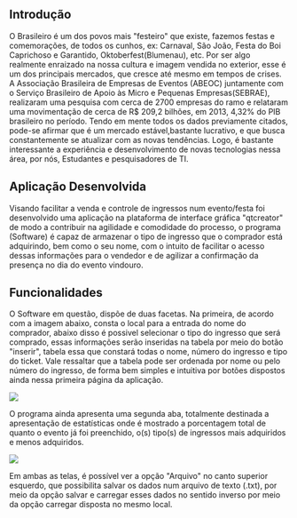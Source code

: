

## Introdução

O Brasileiro é um dos povos mais "festeiro" que existe, fazemos festas e comemorações, de todos os cunhos, ex: Carnaval, São João, Festa do Boi Caprichoso e Garantido, Oktoberfest(Blumenau), etc. Por ser algo realmente enraizado na nossa cultura e imagem vendida no exterior, esse é um dos principais mercados, que cresce até mesmo em tempos de crises. A Associação Brasileira de Empresas de Eventos (ABEOC) juntamente com o Serviço Brasileiro de Apoio às Micro e Pequenas Empresas(SEBRAE), realizaram uma pesquisa com cerca de 2700 empresas do ramo e relataram uma movimentação de cerca de R$ 209,2 bilhões, em 2013, 4,32% do PIB brasileiro no período. Tendo em mente todos os dados previamente citados, pode-se afirmar que é um mercado estável,bastante lucrativo, e que busca constantemente se atualizar com as novas tendências. Logo, é bastante interessante a experiência e desenvolvimento de novas tecnologias nessa área, por nós, Estudantes e pesquisadores de TI. 

## Aplicação Desenvolvida

Visando facilitar a venda e controle de ingressos num evento/festa foi desenvolvido uma aplicação na plataforma de interface gráfica "qtcreator" de modo a contribuir na agilidade e comodidade do processo, o programa (Software) é capaz de armazenar o tipo de ingresso que o comprador está adquirindo, bem como o seu nome, com o intuito de facilitar o acesso dessas informações para o vendedor e de agilizar a confirmação da presença no dia do evento vindouro. 

## Funcionalidades

O Software em questão, dispõe de duas facetas. Na primeira, de acordo com a imagem abaixo, consta o local para a entrada do nome do comprador, abaixo disso é possivel selecionar o tipo do ingresso que será comprado, essas informações serão inseridas na tabela por meio do botão "inserir", tabela essa que constará todas o nome, número do ingresso e tipo do ticket. Vale ressaltar que a tabela pode ser ordenada por nome ou pelo número do ingresso, de forma bem simples e intuitiva por botões dispostos ainda nessa primeira página da aplicação. 

![](figuras/imagem1.jpeg)

O programa ainda apresenta uma segunda aba, totalmente destinada a apresentação de estatísticas onde é mostrado a porcentagem total de quanto o evento já foi preenchido, o(s) tipo(s) de ingressos mais adquiridos e menos adquiridos. 

![](figuras/imagem2.jpeg)

Em ambas as telas, é possível ver a opção "Arquivo" no canto superior esquerdo, que possibilita salvar os dados num arquivo de texto (.txt), por meio da opção salvar e carregar esses dados no sentido inverso por meio da opção carregar disposta no mesmo local.
